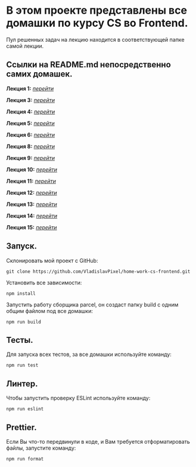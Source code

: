 # В этом проекте представлены все домашки по курсу CS во Frontend.

Пул решенных задач на лекцию находится в соответствующей папке самой лекции.

## Ссылки на README.md непосредственно самих домашек.

**Лекция 1:** [_перейти_](./lecture1/README.md)

**Лекция 3:** [_перейти_](./lecture3/README.md)

**Лекция 4:** [_перейти_](./lecture4/README.md)

**Лекция 5:** [_перейти_](./lecture5/README.md)

**Лекция 6:** [_перейти_](./lecture6/README.md)

**Лекция 8:** [_перейти_](./lecture8/README.md)

**Лекция 9:** [_перейти_](./lecture9/README.md)

**Лекция 10:** [_перейти_](./lecture10/README.md)

**Лекция 11:** [_перейти_](./lecture11/README.md)

**Лекция 12:** [_перейти_](./lecture12/README.md)

**Лекция 13:** [_перейти_](./lecture13/README.md)

**Лекция 14:** [_перейти_](./lecture14/README.md)

**Лекция 15:** [_перейти_](./lecture15/README.md)

## Запуск.

Склонировать мой проект с GitHub:

```
git clone https://github.com/VladislavPixel/home-work-cs-frontend.git
```

Установить все зависимости:

```
npm install
```

Запустить работу сборщика parcel, он создаст папку build с одним общим файлом под все домашки:

```
npm run build
```

## Тесты.

Для запуска всех тестов, за все домашки используйте команду:

```
npm run test
```

## Линтер.

Чтобы запустить проверку ESLint используйте команду:

```
npm run eslint
```

## Prettier.

Если Вы что-то передвинули в коде, и Вам требуется отформатировать файлы, запустите команду:

```
npm run format
```
